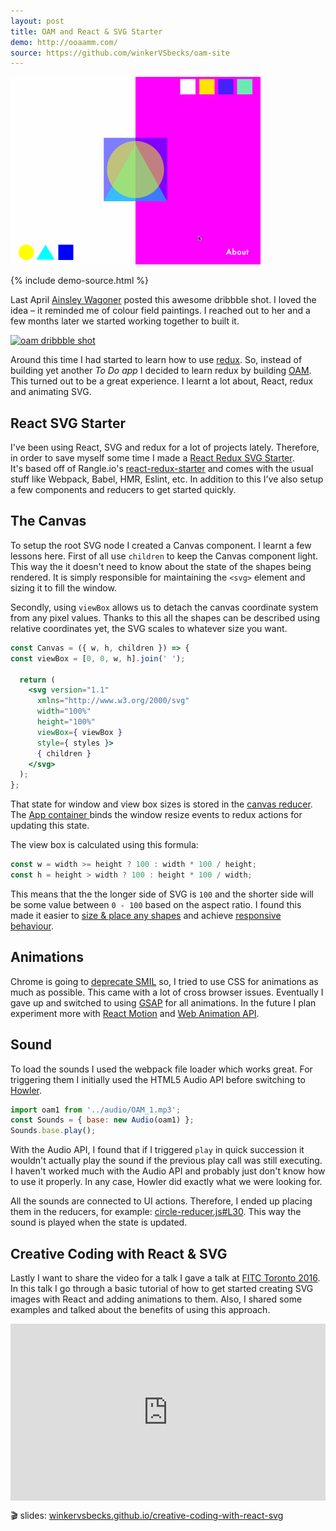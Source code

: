 ```yaml
---
layout: post
title: OAM and React & SVG Starter
demo: http://ooaamm.com/
source: https://github.com/winkerVSbecks/oam-site
---
```


<img alt="OAM"
  style="margin-left: auto; margin-right: auto; width: 400px;"
  src="/img/oam.gif" />

{% include demo-source.html %}

Last April  [Ainsley Wagoner](http://ainsleywagoner.com) posted this awesome dribbble shot. I loved the idea – it reminded me of colour field paintings. I reached out to her and a few months later we started working together to built it.

<!--more-->

<a href="https://dribbble.com/shots/2028321-OAM-site">
  <img alt="oam dribbble shot"
    style="margin-left: auto; margin-right: auto; width: 400px;"
    src="https://d13yacurqjgara.cloudfront.net/users/46633/screenshots/2028321/ooaamm.png" />
</a>

Around this time I had started to learn how to use  [redux](http://redux.js.org/index.html). So, instead of building yet another _To Do app_ I decided to learn redux by building  [OAM](http://ooaamm.com). This turned out to be a great experience. I learnt a lot about, React, redux and animating SVG.

## React SVG Starter
I've been using React, SVG and redux for a lot of projects lately. Therefore, in order to save myself some time I made a  [React Redux SVG Starter](https://github.com/winkerVSbecks/react-svg-starter). It's based off of Rangle.io's  [react-redux-starter](https://github.com/rangle/react-redux-starter) and comes with the usual stuff like Webpack, Babel, HMR, Eslint, etc. In addition to this I've also setup a few components and reducers to get started quickly.


## The Canvas

To setup the root SVG node I created a Canvas component. I learnt a few lessons here. First of all use `children` to keep the Canvas component light. This way the it doesn't need to know about the state of the shapes being rendered. It is simply responsible for maintaining the `<svg>` element and sizing it to fill the window.

Secondly, using `viewBox` allows us to detach the canvas coordinate system from any pixel values. Thanks to this all the shapes can be described using relative coordinates yet, the SVG scales to whatever size you want.

```jsx
const Canvas = ({ w, h, children }) => {
const viewBox = [0, 0, w, h].join(' ');

  return (
    <svg version="1.1"
      xmlns="http://www.w3.org/2000/svg"
      width="100%"
      height="100%"
      viewBox={ viewBox }
      style={ styles }>
      { children }
    </svg>
  );
};
```


That state for window and view box sizes is stored in the   [canvas reducer](https://github.com/winkerVSbecks/react-svg-starter/blob/master/src/reducers/canvas.js). The  [App container ](https://github.com/winkerVSbecks/react-svg-starter/blob/master/src/containers/app.js) binds the window resize events to redux actions for updating this state.

The view box is calculated using this formula:

```js
const w = width >= height ? 100 : width * 100 / height;
const h = height > width ? 100 : height * 100 / width;
```

This means that the the longer side of SVG is `100` and the shorter side will be some value between `0 - 100` based on the aspect ratio. I found this made it easier to  [size & place any shapes](https://github.com/winkerVSbecks/react-svg-starter/blob/master/src/containers/app.js#L39) and achieve  [responsive behaviour](https://github.com/winkerVSbecks/oam-site/blob/master/src/styles/toolbar-styles.js).


## Animations

Chrome is going to [deprecate SMIL](https://www.chromestatus.com/feature/5371475380928512) so, I tried to use CSS for animations as much as possible. This came with a lot of cross browser issues. Eventually I gave up and switched to using  [GSAP](http://greensock.com/gsap) for all animations. In the future I plan experiment more with  [React Motion](https://github.com/chenglou/react-motion) and  [Web Animation API](https://github.com/web-animations/web-animations-js).


## Sound

To load the sounds I used the webpack file loader which works great. For triggering them I initially used the HTML5 Audio API before switching to  [Howler](https://github.com/goldfire/howler.js).

```js
import oam1 from '../audio/OAM_1.mp3';
const Sounds = { base: new Audio(oam1) };
Sounds.base.play();
```

With the Audio API, I found that if I triggered `play` in quick succession it wouldn't actually play the sound if the previous play call was still executing. I haven't worked much with the Audio API and probably just don't know how to use it properly. In any case, Howler did exactly what we were looking for.

All the sounds are connected to UI actions. Therefore, I ended up placing them in the reducers, for example:  [circle-reducer.js#L30](https://github.com/winkerVSbecks/oam-site/blob/master/src/reducers/circle-reducer.js#L30). This way the sound is played when the state is updated.


## Creative Coding with React & SVG

Lastly I want to share the video for a talk I gave a talk at  [FITC Toronto 2016](http://fitc.ca/event/to16). In this talk I go through a basic tutorial of how to get started creating SVG images with React and adding animations to them. Also, I shared some examples and talked about the benefits of using this approach.

<style>.embed-container { position: relative; padding-bottom: 56.25%; height: 0; overflow: hidden; max-width: 100%; } .embed-container iframe, .embed-container object, .embed-container embed { position: absolute; top: 0; left: 0; width: 100%; height: 100%; }</style><div class='embed-container'><iframe src='https://www.youtube.com/embed/D40JphLwqpk' frameborder='0' allowfullscreen></iframe></div>

🎬 slides:  [winkervsbecks.github.io/creative-coding-with-react-svg](http://winkervsbecks.github.io/creative-coding-with-react-svg)
